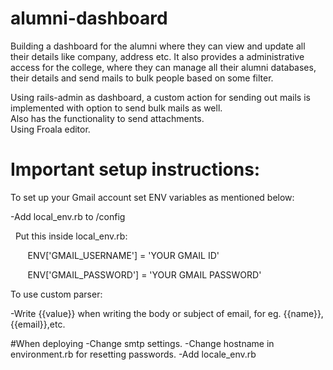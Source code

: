 # alumni-dashboard
Building a dashboard for the alumni where they can view and update all their details like company, address etc. It also provides a administrative access for the college, where they can manage all their alumni databases, their details and send mails to bulk people based on some filter.

Using rails-admin as dashboard, a custom action for sending out mails is implemented with option to send bulk mails as well.  
Also has the functionality to send attachments.  
Using Froala editor.  

# Important setup instructions:
To set up your Gmail account set ENV variables as mentioned below:

-Add local_env.rb to /config

  Put this inside local_env.rb:

       ENV['GMAIL_USERNAME'] = 'YOUR GMAIL ID'

       ENV['GMAIL_PASSWORD'] = 'YOUR GMAIL PASSWORD'

To use custom parser:

-Write {{value}} when writing the body or subject of email,
    for eg. {{name}},{{email}},etc.


#When deploying
-Change smtp settings.
-Change hostname in environment.rb for resetting passwords.
-Add locale_env.rb
